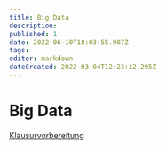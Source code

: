 ```yaml
---
title: Big Data
description: 
published: 1
date: 2022-06-10T18:03:55.907Z
tags: 
editor: markdown
dateCreated: 2022-03-04T12:23:12.295Z
---
```


# Big Data

[Klausurvorbereitung](/fom/semester-3/big-data/klausurvorbereitung.md)